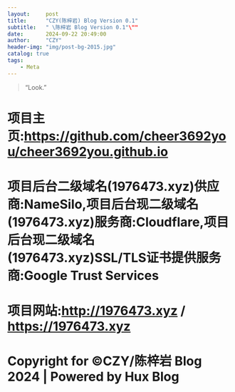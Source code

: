 ```yaml
---
layout:     post
title:      "CZY(陈梓岩) Blog Version 0.1"
subtitle:   " \陈梓岩 Blog Version 0.1"\""
date:       2024-09-22 20:49:00
author:     "CZY"
header-img: "img/post-bg-2015.jpg"
catalog: true
tags:
    - Meta
---
```


> “Look.”


# 项目主页:https://github.com/cheer3692you/cheer3692you.github.io

# 项目后台二级域名(1976473.xyz)供应商:NameSilo,项目后台现二级域名(1976473.xyz)服务商:Cloudflare,项目后台现二级域名(1976473.xyz)SSL/TLS证书提供服务商:Google Trust Services

# 项目网站:http://1976473.xyz / https://1976473.xyz

# Copyright for ©CZY/陈梓岩 Blog 2024 | Powered by Hux Blog
